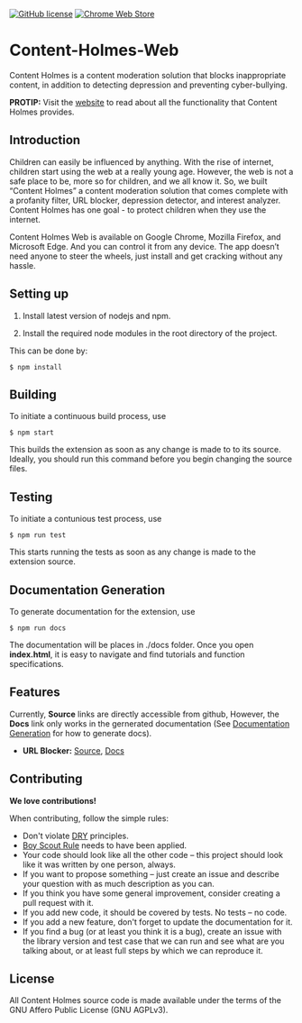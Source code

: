 [![GitHub license](https://img.shields.io/badge/license-AGPLv3-blue.svg)](https://raw.githubusercontent.com/ContentHolmes/Content-Holmes/master/LICENSE)
[![Chrome Web Store](https://img.shields.io/chrome-web-store/v/nimelepbpejjlbmoobocpfnjhihnpked.svg)](https://chrome.google.com/webstore/detail/content-holmes/mgeiegppbijplpchicnhficpineemdel)

# Content-Holmes-Web

Content Holmes is a content moderation solution that blocks inappropriate content, in addition to detecting depression and preventing cyber-bullying.

**PROTIP:** Visit the [website](https://www.contentholmes.com) to read about all the functionality that Content Holmes provides.

## Introduction

Children can easily be influenced by anything. With the rise of internet, children start using the web at a really young age. However, the web is not a safe place to be, more so for children, and we all know it. So, we built “Content Holmes” a content moderation solution that comes complete with a profanity filter, URL blocker, depression detector, and interest analyzer. Content Holmes has one goal - to protect children when they use the internet.

Content Holmes Web is available on Google Chrome, Mozilla Firefox, and Microsoft Edge. And you can control it from any device. The app doesn’t need anyone to steer the wheels, just install and get cracking without any hassle.

## Setting up

1. Install latest version of nodejs and npm.

2. Install the required node modules in the root directory of the project.

This can be done by:
	
	$ npm install

## Building

To initiate a continuous build process, use

	$ npm start

This builds the extension as soon as any change is made to to its source. Ideally, you should run this command before you begin changing the source files.

## Testing

To initiate a contunious test process, use

	$ npm run test

This starts running the tests as soon as any change is made to the extension source.

## Documentation Generation

To generate documentation for the extension, use

	$ npm run docs

The documentation will be places in ./docs folder. Once you open **index.html**, it is easy to navigate and find tutorials and function specifications.

## Features

Currently, **Source** links are directly accessible from github, However, the **Docs** link only works in the gernerated documentation (See [Documentation Generation](#documentation-generation) for how to generate docs).

 - **URL Blocker:** [Source](./src/js/modules/urlblock), [Docs](./tutorial-urlblock.html)

## Contributing

**We love contributions!**

When contributing, follow the simple rules:

* Don't violate [DRY](http://programmer.97things.oreilly.com/wiki/index.php/Don%27t_Repeat_Yourself) principles.
* [Boy Scout Rule](http://programmer.97things.oreilly.com/wiki/index.php/The_Boy_Scout_Rule) needs to have been applied.
* Your code should look like all the other code – this project should look like it was written by one person, always.
* If you want to propose something – just create an issue and describe your question with as much description as you can.
* If you think you have some general improvement, consider creating a pull request with it.
* If you add new code, it should be covered by tests. No tests – no code.
* If you add a new feature, don't forget to update the documentation for it.
* If you find a bug (or at least you think it is a bug), create an issue with the library version and test case that we can run and see what are you talking about, or at least full steps by which we can reproduce it.

## License

All Content Holmes source code is made available under the terms of the GNU Affero Public License (GNU AGPLv3).